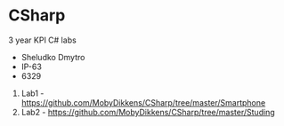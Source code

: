 # CSharp
3 year KPI C# labs

- Sheludko Dmytro
- IP-63
- 6329

1. Lab1 - https://github.com/MobyDikkens/CSharp/tree/master/Smartphone
2. Lab2 - https://github.com/MobyDikkens/CSharp/tree/master/Studing
